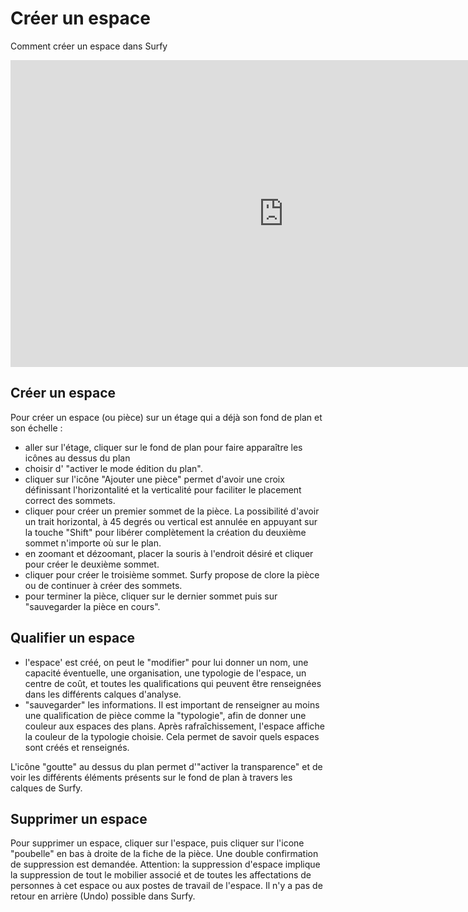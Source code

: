 # Créer un espace

Comment créer un espace dans Surfy

<iframe width="873" height="491" src="https://www.youtube.com/embed/9A0XQaxj6hA" title="Création de pièce dans Surfy" frameborder="0" allow="accelerometer; autoplay; clipboard-write; encrypted-media; gyroscope; picture-in-picture; web-share" allowfullscreen></iframe>

## Créer un espace

Pour créer un espace (ou pièce) sur un étage qui a déjà son fond de plan et son échelle :
-   aller sur l'étage, cliquer sur le fond de plan pour faire apparaître les icônes au dessus du plan
-   choisir d' "activer le mode édition du plan".
-   cliquer sur l'icône "Ajouter une pièce" permet d'avoir une croix définissant l'horizontalité et la verticalité pour faciliter le placement correct des sommets.
-   cliquer pour créer un premier sommet de la pièce. La possibilité d'avoir un trait horizontal, à 45 degrés ou vertical est annulée en appuyant sur la touche "Shift" pour libérer complètement la création du deuxième sommet n'importe où sur le plan.
-   en zoomant et dézoomant, placer la souris à l'endroit désiré et cliquer pour créer le deuxième sommet.
-   cliquer pour créer le troisième sommet. Surfy propose de clore la pièce ou de continuer à créer des sommets.
-   pour terminer la pièce, cliquer sur le dernier sommet puis sur "sauvegarder la pièce en cours".

## Qualifier un espace

-   l'espace' est créé, on peut le "modifier" pour lui donner un nom, une capacité éventuelle, une organisation, une typologie de l'espace, un centre de coût, et toutes les qualifications qui peuvent être renseignées dans les différents calques d'analyse.
-   "sauvegarder" les informations. 
Il est important de renseigner au moins une qualification de pièce comme la "typologie", afin de donner une couleur aux espaces des plans. 
Après rafraîchissement, l'espace affiche la couleur de la typologie choisie. Cela permet de savoir quels espaces sont créés et  renseignés.

L'icône "goutte" au dessus du plan permet d'"activer la transparence" et de voir les différents éléments présents sur le fond de plan à travers les calques de Surfy.

## Supprimer un espace

Pour supprimer un espace, cliquer sur l'espace, puis cliquer sur l'icone "poubelle" en bas à droite de la fiche de la pièce. Une double confirmation de suppression est demandée.
Attention: la suppression d'espace implique la suppression de tout le mobilier associé et de toutes les affectations de personnes à cet espace ou aux postes de travail de l'espace. Il n'y a pas de retour en arrière (Undo) possible dans Surfy.